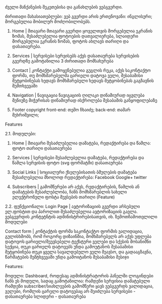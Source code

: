 ძველი მანქანების შეკეთებისა და განახლების ვებგვერდი.

ძირითადი მახასიათებლები:
ვებ გვერდი არის ერთენოვანი: ინგლისური;
მორგებულია მობილურ მოძღობილობებს.

1. Home | მთავარი
მთავარი გვერდი ყოველთვის მორგებულია ეკრანის ზომას, 
შესაძლებელია ფოტოების დათვალიერება,
სლაიდერი მორგებულია ეკრანის ზომას,
ფოტოს ახლავს თარიღი და დასათაურება.

2. Services | სერვისები
სერვისებს აქვს დასათაურება
სერვისების გვერდზე გამოტანილია 3 ძირითადი მომსახურება


3. Contact | კონტაქტი
გამოყენებულია გუგლის რუკა,
აქვს საკონტაქტო ფორმა,
თუ მომხმარებელმა ცარიელი დატოვა ველი, შესაბამისი შეტყობინებას ხედავს
მომხმარებელი ხედავს შეტყობინებას გაგზავნის შემთხვევაში 

4. Navigation | ნავიგაცია
	ნავიგაციის ღილაკი დინამიურად იცვლება
	მენიუზე მიჭერისას დინამიურად ისქროლება შესაბამის განყოფილებაზე

5. Footer
	copyright
	front-end: თემო ჩხაიძე;
  back-end: თამარ მეხრიშვილი;
  
  Features

2.1. მოდულები: 

1. Home | მთავარი
შესაძლებელია დამატება, რედაქტირება და წაშლა:
ფოტო
თარიღი
დასათაურება
 
2. Services | სერვისები
	შესაძლებელია დამატება, რედაქტირება და წაშლა
სერვისის ფოტო (svg ფორმატში)
დასათაურება

3. Social Links | სოციალური ქსელებისათის ბმულების დამატება
შესაძლებელია მხოლოდ რედაქტირება:
Facebook
Google+
twitter

4. Subscribers |  გამომწერები
	არ აქვს, რედაქტირების, წაშლის ან დამატების შესაძლებლობა, ჩანს
მომხმარებლის სახელი
ელექტრონული ფოსტა
შევსების თარიღი (Feature)


2.2. ფუნქციონალი:
Login Page | ავტორიზაციის გვერდი
არსებული ელ.ფოსტით და პაროლით შესაძლებელია ავტორიზაციის გავლა. ვებგევრდის კონტეტნტის ადმინისტრირებისათვის, იხ. ზემოთჩამოთვლილი მოდულები

Contact form | კონტაქტის ფორმა
	საკონტაქტო ფორმის ვალიდაცია, გულისხმობს, რომ როგორც დიზაინშია, 
	მომხმარებელს არ აქვს უფლება დატოვოს ცარიელი/შეუვსებელი ტექსტური ველები 
	და სქესის მოსანიშნი სექცია, თუკი ცარიელს დატოვებს უნდა გამოუტანოს შესაბამისი
შეტყობინება
თუკი ყველა სავალდებულო ველი შეავსო, და გადააგზავნა, წარმატების შემტხვევაში
უნდა გამოიტანოს შესაბამისი მესიჯი


Features:

მოდული: Dashboard, როდესაც ადმინისტრატორის პანელში ლოგინდები ჩანს ეს მოდული, სადაც გამოტანილია:
რამდენი სერვისია დამატებული
რამდენი subscriber/სიახლეების გამომწერი ყავს ვებგვერდს
ვალიდაცია, ველები, რომლის ცარელი დატოვებაც არ შეიძლება
სერვისები - დასათაურება
სლიდერი - დასათაურება


